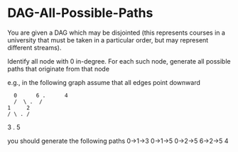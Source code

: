# DAG-All-Possible-Paths
You are given a DAG which may be disjointed (this represents courses in a university that must be taken in a particular order, but may represent different streams).

Identify all node with 0 in-degree.
For each such node, generate all possible paths that originate from that node

e.g., in the following graph assume that all edges point downward

      0      6 .      4
      /  \ .  /
    1     2
    / \ . /
  3 .  5

you should generate the following paths
0->1->3
0->1->5 
0->2->5
6->2->5
4
